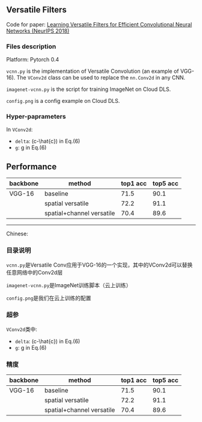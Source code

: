 ## Versatile Filters

Code for paper: [Learning Versatile Filters for Efficient Convolutional Neural Networks (NeurIPS 2018)](https://papers.nips.cc/paper/7433-learning-versatile-filters-for-efficient-convolutional-neural-networks)

### Files description
Platform: Pytorch 0.4

`vcnn.py` is the implementation of Versatile Convolution (an example of VGG-16). The `VConv2d` class can be used to replace the `nn.Conv2d` in any CNN.

`imagenet-vcnn.py` is the script for training ImageNet on Cloud DLS.

`config.png` is a config example on Cloud DLS.

### Hyper-paprameters
In `VConv2d`:
- `delta`: (c-\hat{c}) in Eq.(6)
- `g`: g in Eq.(6)

## Performance
| backbone | method                    | top1 acc | top5 acc |
|--------|---------------------------|----------|----------|
| VGG-16 | baseline                  | 71.5     | 90.1     |
|        | spatial versatile         | 72.2     | 91.1     |
|        | spatial+channel versatile | 70.4     | 89.6     |

---
Chinese:

### 目录说明
`vcnn.py`是Versatile Conv应用于VGG-16的一个实现，其中的VConv2d可以替换任意网络中的Conv2d层

`imagenet-vcnn.py`是ImageNet训练脚本（云上训练）

`config.png`是我们在云上训练的配置

### 超参
`VConv2d`类中:
- `delta`: (c-\hat{c}) in Eq.(6)
- `g`: g in Eq.(6)

### 精度
| backbone | method                    | top1 acc | top5 acc |
|--------|---------------------------|----------|----------|
| VGG-16 | baseline                  | 71.5     | 90.1     |
|        | spatial versatile         | 72.2     | 91.1     |
|        | spatial+channel versatile | 70.4     | 89.6     |

